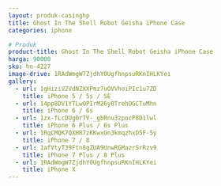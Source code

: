 ```yaml
---
layout: produk-casinghp
title: Ghost In The Shell Robot Geisha iPhone Case
categories: iphone

# Produk
product-title: Ghost In The Shell Robot Geisha iPhone Case
harga: 90000
sku: hn-4227
image-drive: 1RAdWmgW7ZjdhY0UgfhnpsuRKnIHLKYei
gallery:
  - url: 1gHiziV2VdNZXXPmz7uOVVhoiPIc1u7ZD
    title: iPhone 5 / 5s / SE
  - url: 14pp8DV1YTLwOPIrM26y8TrehOGCTuMhn
    title: iPhone 6 / 6s
  - url: 1zx-fLcDUgOrTV-_gbRnu3zpocP8D1lwl
    title: iPhone 6 Plus / 6s Plus
  - url: 1RqCMQK7QXHR7zKKwxGn3kmqzhxD5F-5y
    title: iPhone 7 / 8
  - url: 1afVtyT39Ftn8gZUA9UnwRGMazrSrRzv9
    title: iPhone 7 Plus / 8 Plus
  - url: 1RAdWmgW7ZjdhY0UgfhnpsuRKnIHLKYei
    title: iPhone X
---
```

